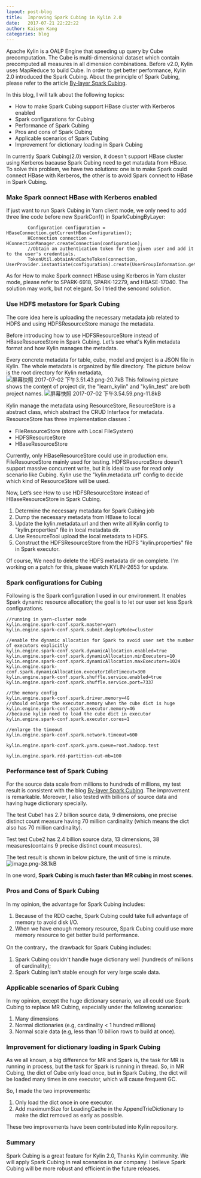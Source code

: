 ```yaml
---
layout: post-blog
title:  Improving Spark Cubing in Kylin 2.0
date:   2017-07-21 22:22:22
author: Kaisen Kang
categories: blog
---
```


Apache Kylin is a OALP Engine that speeding up query by Cube precomputation. The Cube is multi-dimensional dataset which contain precomputed all measures in all dimension combinations. Before v2.0, Kylin uses MapReduce to build Cube. In order to get better performance, Kylin 2.0 introduced the Spark Cubing. About the principle of Spark Cubing, please refer to the article [By-layer Spark Cubing][1].

In this blog, I will talk about the following topics:

 - How to make Spark Cubing support HBase cluster with Kerberos enabled 
 - Spark configurations for Cubing
 - Performance of Spark Cubing
 - Pros and cons of Spark Cubing
 - Applicable scenarios of Spark Cubing
 - Improvement for dictionary loading in Spark Cubing

In currently Spark Cubing(2.0) version, it doesn't support HBase cluster using Kerberos bacause Spark Cubing need to get matadata from HBase. To solve this problem, we have two solutions: one is to make Spark could connect HBase with Kerberos, the other is to avoid Spark connect to HBase in Spark Cubing.

### Make Spark connect HBase with Kerberos enabled
If just want to run Spark Cubing in Yarn client mode, we only need to add three line code before new SparkConf() in SparkCubingByLayer:

```
        Configuration configuration = HBaseConnection.getCurrentHBaseConfiguration();        
        HConnection connection = HConnectionManager.createConnection(configuration);
        //Obtain an authentication token for the given user and add it to the user's credentials.
        TokenUtil.obtainAndCacheToken(connection, UserProvider.instantiate(configuration).create(UserGroupInformation.getCurrentUser()));
```

As for How to make Spark connect HBase using Kerberos in Yarn cluster mode, please refer to SPARK-6918, SPARK-12279, and HBASE-17040. The solution may work, but not elegant. So I tried the sencond solution.

### Use HDFS metastore for Spark Cubing

The core idea here is uploading the necessary metadata job related to HDFS and using HDFSResourceStore manage the metadata.

Before introducing how to use HDFSResourceStore instead of HBaseResourceStore in Spark Cubing. Let’s see what's Kylin metadata format and how Kylin manages the metadata.

Every concrete metadata for table, cube, model and project is a JSON file in Kylin. The whole metadata is organized by file directory. The picture below is the root directory for Kylin metadata,
![屏幕快照 2017-07-02 下午3.51.43.png-20.7kB][2]
This following picture shows the content of project dir, the "learn_kylin" and "kylin_test" are both project names.
![屏幕快照 2017-07-02 下午3.54.59.png-11.8kB][3]

Kylin manage the metadata using ResourceStore, ResourceStore is a abstract class, which abstract the CRUD Interface for metadata. ResourceStore has three implementation classes：

 - FileResourceStore  (store with Local FileSystem)
 - HDFSResourceStore  
 - HBaseResourceStore         

Currently, only HBaseResourceStore could use in production env. FileResourceStore mainly used for testing. HDFSResourceStore doesn't support massive concurrent write, but it is ideal to use for read only scenario like Cubing. Kylin use the "kylin.metadata.url" config to decide which kind of ResourceStore will be used.

Now, Let’s see How to use HDFSResourceStore instead of HBaseResourceStore in Spark Cubing.

 1. Determine the necessary metadata for Spark Cubing job
 2. Dump the necessary metadata from HBase to local
 3. Update the kylin.metadata.url and then write all Kylin config to "kylin.properties" file in local metadata dir.
 4. Use ResourceTool upload the local metadata to HDFS.
 5. Construct the HDFSResourceStore from the HDFS "kylin.properties" file in Spark executor.

Of course, We need to delete the HDFS metadata dir on complete. I'm working on a patch for this, please watch KYLIN-2653 for update.
  
### Spark configurations for Cubing

Following is the Spark configuration I used in our environment. It enables Spark dynamic resource allocation; the goal is to let our user set less Spark configurations.

```
//running in yarn-cluster mode
kylin.engine.spark-conf.spark.master=yarn
kylin.engine.spark-conf.spark.submit.deployMode=cluster 

//enable the dynamic allocation for Spark to avoid user set the number of executors explicitly
kylin.engine.spark-conf.spark.dynamicAllocation.enabled=true
kylin.engine.spark-conf.spark.dynamicAllocation.minExecutors=10
kylin.engine.spark-conf.spark.dynamicAllocation.maxExecutors=1024
kylin.engine.spark-conf.spark.dynamicAllocation.executorIdleTimeout=300
kylin.engine.spark-conf.spark.shuffle.service.enabled=true
kylin.engine.spark-conf.spark.shuffle.service.port=7337

//the memory config
kylin.engine.spark-conf.spark.driver.memory=4G
//should enlarge the executor.memory when the cube dict is huge
kylin.engine.spark-conf.spark.executor.memory=4G 
//because kylin need to load the cube dict in executor
kylin.engine.spark-conf.spark.executor.cores=1

//enlarge the timeout
kylin.engine.spark-conf.spark.network.timeout=600

kylin.engine.spark-conf.spark.yarn.queue=root.hadoop.test

kylin.engine.spark.rdd-partition-cut-mb=100
```

### Performance test of Spark Cubing

For the source data scale from millions to hundreds of millions, my test result is consistent with the blog [By-layer Spark Cubing][1]. The improvement is remarkable. Moreover, I also tested with billions of source data and having huge dictionary specially.

The test Cube1 has 2.7 billion source data, 9 dimensions, one precise distinct count measure having 70 million cardinality (which means the dict also has 70 million cardinality).

Test test Cube2 has 2.4 billion source data, 13 dimensions, 38 measures(contains 9 precise distinct count measures).

The test result is shown in below picture, the unit of time is minute.
![image.png-38.1kB][4]

In one word, **Spark Cubing is much faster than MR cubing in most scenes**.

### Pros and Cons of Spark Cubing
In my opinion, the advantage for Spark Cubing includes:

 1. Because of the RDD cache, Spark Cubing could take full advantage of memory to avoid disk I/O.
 2. When we have enough memory resource, Spark Cubing could use more memory resource to get better build performance.

On the contrary，the drawback for Spark Cubing includes:

 1. Spark Cubing couldn't handle huge dictionary well (hundreds of millions of cardinality);
 2. Spark Cubing isn't stable enough for very large scale data.

### Applicable scenarios of Spark Cubing
In my opinion, except the huge dictionary scenario, we all could use Spark Cubing to replace MR Cubing, especially under the following scenarios:

 1. Many dimensions
 2. Normal dictionaries (e.g, cardinality < 1 hundred millions)
 3. Normal scale data (e.g, less than 10 billion rows to build at once).

### Improvement for dictionary loading in Spark Cubing

As we all known, a big difference for MR and Spark is, the task for MR is running in process, but the task for Spark is running in thread. So, in MR Cubing, the dict of Cube only load once, but in Spark Cubing, the dict will be loaded many times in one executor, which will cause frequent GC.

So, I made the two improvements:

 1. Only load the dict once in one executor.
 2. Add maximumSize for LoadingCache in the AppendTrieDictionary to make the dict removed as early as possible.

 These two improvements have been contributed into Kylin repository.

### Summary
Spark Cubing is a great feature for Kylin 2.0, Thanks Kylin community. We will apply Spark Cubing in real scenarios in our company. I believe Spark Cubing will be more robust and efficient in the future releases.
 
 
  [1]: http://kylin.apache.org/blog/2017/02/23/by-layer-spark-cubing/
  [2]: http://static.zybuluo.com/kangkaisen/t1tc6neiaebiyfoir4fdhs11/%E5%B1%8F%E5%B9%95%E5%BF%AB%E7%85%A7%202017-07-02%20%E4%B8%8B%E5%8D%883.51.43.png
  [3]: http://static.zybuluo.com/kangkaisen/4dtiioqnw08w6vtj0r9u5f27/%E5%B1%8F%E5%B9%95%E5%BF%AB%E7%85%A7%202017-07-02%20%E4%B8%8B%E5%8D%883.54.59.png
  [4]: http://static.zybuluo.com/kangkaisen/1urzfkal8od52fodi1l6u0y5/image.png